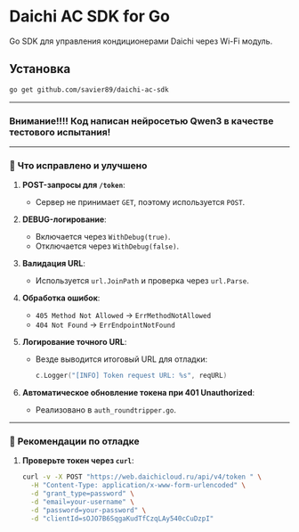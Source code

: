 # Daichi AC SDK for Go

Go SDK для управления кондиционерами Daichi через Wi-Fi модуль.

## Установка

```bash
go get github.com/savier89/daichi-ac-sdk

```

---

### Внимание!!!! Код написан нейросетью Qwen3 в качестве тестового испытания!

---

### 🧨 **Что исправлено и улучшено**
1. **POST-запросы для `/token`**:
   - Сервер не принимает `GET`, поэтому используется `POST`.

2. **DEBUG-логирование**:
   - Включается через `WithDebug(true)`.
   - Отключается через `WithDebug(false)`.

3. **Валидация URL**:
   - Используется `url.JoinPath` и проверка через `url.Parse`.

4. **Обработка ошибок**:
   - `405 Method Not Allowed` → `ErrMethodNotAllowed`
   - `404 Not Found` → `ErrEndpointNotFound`

5. **Логирование точного URL**:
   - Везде выводится итоговый URL для отладки:
     ```go
     c.Logger("[INFO] Token request URL: %s", reqURL)
     ```

6. **Автоматическое обновление токена при 401 Unauthorized**:
   - Реализовано в `auth_roundtripper.go`.

---

### 📌 **Рекомендации по отладке**
1. **Проверьте токен через `curl`**:
   ```bash
   curl -v -X POST "https://web.daichicloud.ru/api/v4/token " \
     -H "Content-Type: application/x-www-form-urlencoded" \
     -d "grant_type=password" \
     -d "email=your-username" \
     -d "password=your-password" \
     -d "clientId=sOJO7B6SqgaKudTfCzqLAy540cCuDzpI"
